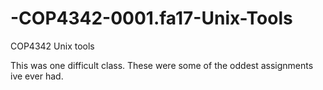 # -COP4342-0001.fa17-Unix-Tools
COP4342 Unix tools

This was one difficult class. These were some of the oddest assignments ive ever had.
